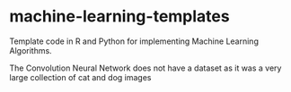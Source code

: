 # machine-learning-templates
Template code in R and Python for implementing Machine Learning Algorithms.

The Convolution Neural Network does not have a dataset as it was a very large collection of cat and dog images
